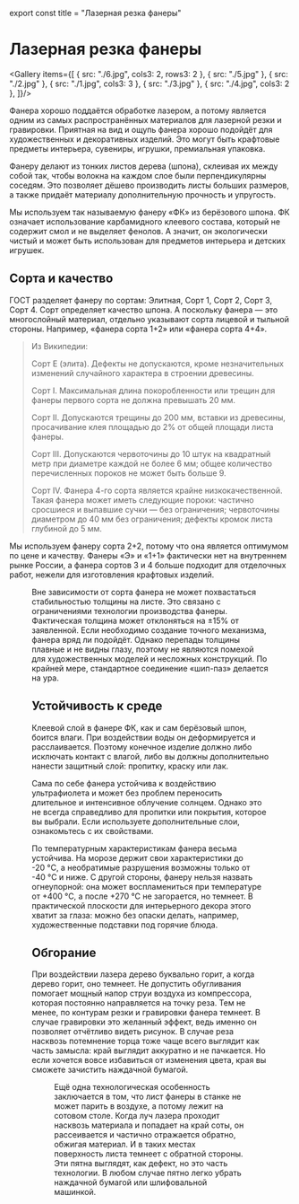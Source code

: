 export const title = "Лазерная резка фанеры"

# Лазерная резка фанеры

<Gallery items={[
{ src: "./6.jpg", cols3: 2, rows3: 2 },
{ src: "./5.jpg" },
{ src: "./2.jpg" },
{ src: "./1.jpg", cols3: 3 },
{ src: "./3.jpg" },
{ src: "./4.jpg", cols3: 2 },
]}/>

Фанера хорошо поддаётся обработке лазером, а потому является одним из самых распространённых материалов для лазерной резки и гравировки. Приятная на вид и ощупь фанера хорошо подойдёт для художественных и декоративных изделий. Это могут быть крафтовые предметы интерьера, сувениры, игрушки, премиальная упаковка.

Фанеру делают из тонких листов дерева (шпона), склеивая их между собой так, чтобы волокна на каждом слое были перпендикулярны соседям. Это позволяет дёшево производить листы больших размеров, а также придаёт материалу дополнительную прочность и упругость.

Мы используем так называемую фанеру «ФК» из берёзового шпона. ФК означает использование карбамидного клеевого состава, который не содержит смол и не выделяет фенолов. А значит, он экологически чистый и может быть использован для предметов интерьера и детских игрушек.

## Сорта и качество

ГОСТ разделяет фанеру по сортам: Элитная, Сорт 1, Сорт 2, Сорт 3, Сорт 4. Сорт определяет качество шпона. А поскольку фанера — это многослойный материал, отдельно указывают сорта лицевой и тыльной стороны. Например, «фанера сорта 1+2» или «фанера сорта 4+4».

> Из Википедии:
>
> Сорт Е (элита). Дефекты не допускаются, кроме незначительных изменений случайного характера в строении древесины.
>
> Сорт I. Максимальная длина покоробленности или трещин для фанеры первого сорта не должна превышать 20 мм.
>
> Сорт II. Допускаются трещины до 200 мм, вставки из древесины, просачивание клея площадью до 2% от общей площади листа фанеры.
>
> Сорт III. Допускаются червоточины до 10 штук на квадратный метр при диаметре каждой не более 6 мм; общее количество перечисленных пороков не может быть больше 9.
>
> Сорт IV. Фанера 4-го сорта является крайне низкокачественной. Такая фанера может иметь следующие пороки: частично сросшиеся и выпавшие сучки — без ограничения; червоточины диаметром до 40 мм без ограничения; дефекты кромок листа глубиной до 5 мм.

Мы используем фанеру сорта 2+2, потому что она является оптимумом по цене и качеству. Фанеры «Э» и «1+1» фактически нет на внутреннем рынке России, а фанера сортов 3 и 4 больше подходит для отделочных работ, нежели для изготовления крафтовых изделий.

<Figure src="./grades.jpg" />

Вне зависимости от сорта фанера не может похвастаться стабильностью толщины на листе. Это связано с ограничениями технологии производства фанеры. Фактическая толщина может отклоняться на ±15% от заявленной. Если необходимо создание точного механизма, фанера вряд ли подойдёт. Однако перепады толщины плавные и не видны глазу, поэтому не являются помехой для художественных моделей и несложных конструкций. По крайней мере, стандартное соединение «шип-паз» делается на ура.

## Устойчивость к среде

Клеевой слой в фанере ФК, как и сам берёзовый шпон, боится влаги. При воздействии воды он деформируется и расслаивается. Поэтому конечное изделие должно либо исключать контакт с влагой, либо вы должны дополнительно нанести защитный слой: пропитку, краску или лак.

Сама по себе фанера устойчива к воздействию ультрафиолета и может без проблем переносить длительное и интенсивное облучение солнцем. Однако это не всегда справедливо для пропитки или покрытия, которое вы выбрали. Если используете дополнительные слои, ознакомьтесь с их свойствами.

По температурным характеристикам фанера весьма устойчива. На морозе держит свои характеристики до -20 °C, а необратимые разрушения возможны только от -40 °C и ниже. С другой стороны, фанеру нельзя назвать огнеупорной: она может воспламениться при температуре от +400 °C, а после +270 °C не загорается, но темнеет. В практической плоскости для интерьерного декора этого хватит за глаза: можно без опаски делать, например, художественные подставки под горячие блюда.

## Обгорание

При воздействии лазера дерево буквально горит, а когда дерево горит, оно темнеет. Не допустить обугливания помогает мощный напор струи воздуха из компрессора, которая постоянно направляется на точку реза. Тем не менее, по контурам резки и гравировки фанера темнеет. В случае гравировки это желанный эффект, ведь именно он позволяет отчётливо видеть рисунок. В случае реза насквозь потемнение торца тоже чаще всего выглядит как часть замысла: край выглядит аккуратно и не пачкается. Но если хочется вовсе избавиться от изменения цвета, края вы сможете зачистить наждачной бумагой.

<Figure src="./edge.jpg" width="normal" />

Ещё одна технологическая особенность заключается в том, что лист фанеры в станке не может парить в воздухе, а потому лежит на сотовом столе. Когда луч лазера проходит насквозь материала и попадает на край соты, он рассеивается и частично отражается обратно, обжигая материал. И в таких местах поверхность листа темнеет с обратной стороны. Эти пятна выглядят, как дефект, но это часть технологии. В любом случае пятно легко убрать наждачной бумагой или шлифовальной машинкой.
